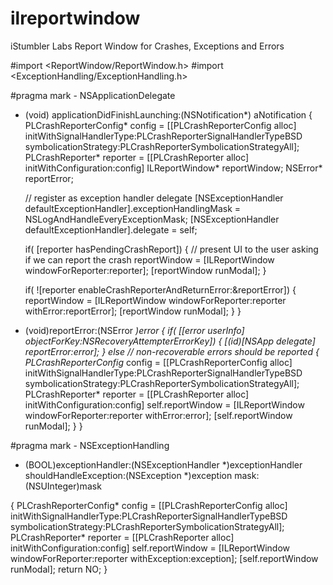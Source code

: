 ilreportwindow
==============

iStumbler Labs Report Window for Crashes, Exceptions and Errors

#import <ReportWindow/ReportWindow.h>
#import <ExceptionHandling/ExceptionHandling.h>

#pragma mark - NSApplicationDelegate

- (void) applicationDidFinishLaunching:(NSNotification*) aNotification
{
    PLCrashReporterConfig* config = [[PLCrashReporterConfig alloc] initWithSignalHandlerType:PLCrashReporterSignalHandlerTypeBSD symbolicationStrategy:PLCrashReporterSymbolicationStrategyAll];
    PLCrashReporter* reporter = [[PLCrashReporter alloc] initWithConfiguration:config]
    ILReportWindow* reportWindow;
    NSError* reportError;
    
    // register as exception handler delegate
    [NSExceptionHandler defaultExceptionHandler].exceptionHandlingMask = NSLogAndHandleEveryExceptionMask;
    [NSExceptionHandler defaultExceptionHandler].delegate = self;
    
    if( [reporter hasPendingCrashReport])
    {
        // present UI to the user asking if we can report the crash
        reportWindow = [ILReportWindow windowForReporter:reporter];
        [reportWindow runModal];
    }
    
    
    if( ![reporter enableCrashReporterAndReturnError:&reportError])
    {
        reportWindow = [ILReportWindow windowForReporter:reporter withError:reportError];
        [reportWindow runModal];
    }
}

- (void)reportError:(NSError *)error
{
    if( [[error userInfo] objectForKey:NSRecoveryAttempterErrorKey])
    {
        [(id<PluginApplicationDelegate>)[NSApp delegate] reportError:error];
    }
    else // non-recoverable errors should be reported
    {
        PLCrashReporterConfig* config = [[PLCrashReporterConfig alloc] initWithSignalHandlerType:PLCrashReporterSignalHandlerTypeBSD symbolicationStrategy:PLCrashReporterSymbolicationStrategyAll];
        PLCrashReporter* reporter = [[PLCrashReporter alloc] initWithConfiguration:config]
        self.reportWindow = [ILReportWindow windowForReporter:reporter withError:error];
        [self.reportWindow runModal];
    }
}

#pragma mark - NSExceptionHandling

- (BOOL)exceptionHandler:(NSExceptionHandler *)exceptionHandler
   shouldHandleException:(NSException *)exception
                    mask:(NSUInteger)mask

{
    PLCrashReporterConfig* config = [[PLCrashReporterConfig alloc] initWithSignalHandlerType:PLCrashReporterSignalHandlerTypeBSD symbolicationStrategy:PLCrashReporterSymbolicationStrategyAll];
    PLCrashReporter* reporter = [[PLCrashReporter alloc] initWithConfiguration:config]
    self.reportWindow = [ILReportWindow windowForReporter:reporter withException:exception];
    [self.reportWindow runModal];
    return NO;
}
